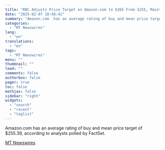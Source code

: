 ```yaml
---
title: "RBC Adjusts Price Target on Amazon.com to $265 From $255, Maintains Outperform Rating"
date: "2025-02-07 18:48:42"
summary: "Amazon.com  has an average rating of buy and mean price target of $255.39, according to analysts polled by FactSet."
categories:
  - "MT Newswires"
lang:
  - "en"
translations:
  - "en"
tags:
  - "MT Newswires"
menu: ""
thumbnail: ""
lead: ""
comments: false
authorbox: false
pager: true
toc: false
mathjax: false
sidebar: "right"
widgets:
  - "search"
  - "recent"
  - "taglist"
---
```


Amazon.com has an average rating of buy and mean price target of $255.39, according to analysts polled by FactSet.

[MT Newswires](https://www.tradingview.com/news/mtnewswires.com:20250207:A3312200:0/)

